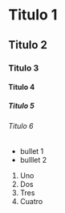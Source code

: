 # Titulo 1
## Titulo 2
### Titulo 3
#### Titulo 4
##### Titulo 5
###### Titulo 6

* bullet 1
* bulllet 2

1. Uno
2. Dos
3. Tres
4. Cuatro
